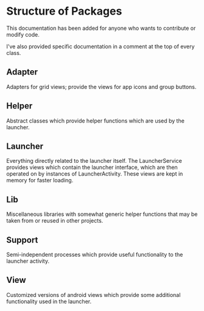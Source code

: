 # Structure of Packages
This documentation has been added for anyone who wants to contribute or modify code.

I've also provided specific documentation in a comment at the top of every class.

## Adapter
Adapters for grid views; provide the views for app icons and group buttons.

## Helper
Abstract classes which provide helper functions which are used by the launcher.

## Launcher
Everything directly related to the launcher itself.
The LauncherService provides views which contain the launcher interface, which are then operated on
by instances of LauncherActivity. These views are kept in memory for faster loading.

## Lib
Miscellaneous libraries with somewhat generic helper functions that may be taken from or reused in
other projects.

## Support
Semi-independent processes which provide useful functionality to the launcher activity.

## View
Customized versions of android views which provide some additional functionality used in the launcher.